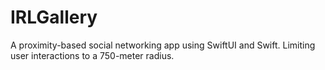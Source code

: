 # IRLGallery
A proximity-based social networking app using SwiftUI and Swift. Limiting user interactions to a 750-meter radius.
